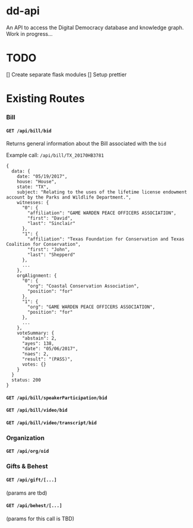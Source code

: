 # dd-api

An API to access the Digital Democracy database and knowledge graph. Work in progress...

# TODO

[] Create separate flask modules 
[] Setup prettier

# Existing Routes

### Bill

#### `GET /api/bill/bid`

Returns general information about the Bill associated with the `bid`

Example call: `/api/bill/TX_20170HB3781`

```
{
  data: {
    date: "05/19/2017",
    house: "House",
    state: "TX",
    subject: "Relating to the uses of the lifetime license endowment account by the Parks and Wildlife Department.",
    witnesses: {
      "0": {
        "affiliation": "GAME WARDEN PEACE OFFICERS ASSOCIATION",
        "first": "David",
        "last": "Sinclair"
      },
      "1": {
        "affiliation": "Texas Foundation for Conservation and Texas Coalition for Conservation",
        "first": "John",
        "last": "Shepperd"
      },
      ...
    },
    orgAlignment: {
      "0": {
        "org": "Coastal Conservation Association",
        "position": "for"
      },
      "1": {
        "org": "GAME WARDEN PEACE OFFICERS ASSOCIATION",
        "position": "for"
      },
      ...
    },
    voteSummary: {
      "abstain": 2,
      "ayes": 138,
      "date": "05/06/2017",
      "naes": 2,
      "result": "(PASS)",
      votes: {}
    }
  }
  status: 200
}

```

#### `GET /api/bill/speakerParticipation/bid`


#### `GET /api/bill/video/bid`


#### `GET /api/bill/video/transcript/bid`

### Organization

#### `GET /api/org/oid`

### Gifts & Behest

#### `GET /api/gift/[...]`

(params are tbd)

#### `GET /api/behest/[...]`

(params for this call is TBD)

